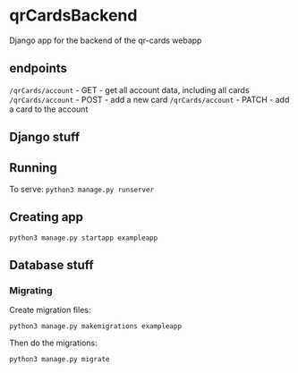 # qrCardsBackend

Django app for the backend of the qr-cards webapp

## endpoints

`/qrCards/account` - GET - get all account data, including all cards
`/qrCards/account` - POST - add a new card
`/qrCards/account` - PATCH - add a card to the account

## Django stuff

## Running

To serve:
`python3 manage.py runserver`

## Creating app

`python3 manage.py startapp exampleapp`

## Database stuff

### Migrating

Create migration files:

`python3 manage.py makemigrations exampleapp`

Then do the migrations:

`python3 manage.py migrate`
